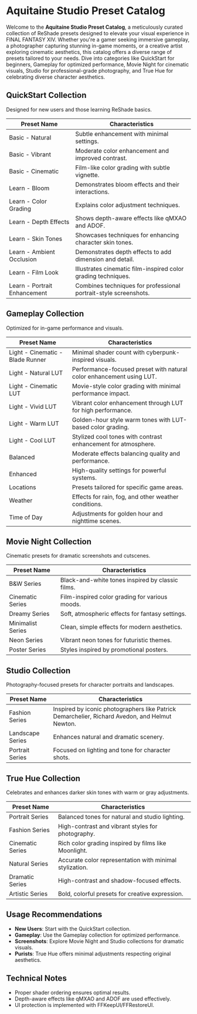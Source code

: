 # Aquitaine Studio Preset Catalog

Welcome to the **Aquitaine Studio Preset Catalog**, a meticulously curated collection of ReShade presets designed to elevate your visual experience in FINAL FANTASY XIV. Whether you're a gamer seeking immersive gameplay, a photographer capturing stunning in-game moments, or a creative artist exploring cinematic aesthetics, this catalog offers a diverse range of presets tailored to your needs. Dive into categories like QuickStart for beginners, Gameplay for optimized performance, Movie Night for cinematic visuals, Studio for professional-grade photography, and True Hue for celebrating diverse character aesthetics.

## QuickStart Collection

Designed for new users and those learning ReShade basics.

| Preset Name       | Characteristics                                      |
|-------------------|------------------------------------------------------|
| Basic - Natural   | Subtle enhancement with minimal settings.            |
| Basic - Vibrant   | Moderate color enhancement and improved contrast.    |
| Basic - Cinematic | Film-like color grading with subtle vignette.        |
| Learn - Bloom     | Demonstrates bloom effects and their interactions.   |
| Learn - Color Grading | Explains color adjustment techniques.            |
| Learn - Depth Effects | Shows depth-aware effects like qMXAO and ADOF.   |
| Learn - Skin Tones | Showcases techniques for enhancing character skin tones. |
| Learn - Ambient Occlusion | Demonstrates depth effects to add dimension and detail. |
| Learn - Film Look | Illustrates cinematic film-inspired color grading techniques. |
| Learn - Portrait Enhancement | Combines techniques for professional portrait-style screenshots. |

## Gameplay Collection

Optimized for in-game performance and visuals.

| Preset Name       | Characteristics                                      |
|-------------------|------------------------------------------------------|
| Light - Cinematic - Blade Runner | Minimal shader count with cyberpunk-inspired visuals. |
| Light - Natural LUT | Performance-focused preset with natural color enhancement using LUT. |
| Light - Cinematic LUT | Movie-style color grading with minimal performance impact. |
| Light - Vivid LUT | Vibrant color enhancement through LUT for high performance. |
| Light - Warm LUT | Golden-hour style warm tones with LUT-based color grading. |
| Light - Cool LUT | Stylized cool tones with contrast enhancement for atmosphere. |
| Balanced          | Moderate effects balancing quality and performance.  |
| Enhanced          | High-quality settings for powerful systems.          |
| Locations         | Presets tailored for specific game areas.            |
| Weather           | Effects for rain, fog, and other weather conditions. |
| Time of Day       | Adjustments for golden hour and nighttime scenes.    |

## Movie Night Collection

Cinematic presets for dramatic screenshots and cutscenes.

| Preset Name       | Characteristics                                      |
|-------------------|------------------------------------------------------|
| B&W Series        | Black-and-white tones inspired by classic films.     |
| Cinematic Series  | Film-inspired color grading for various moods.       |
| Dreamy Series     | Soft, atmospheric effects for fantasy settings.      |
| Minimalist Series | Clean, simple effects for modern aesthetics.         |
| Neon Series       | Vibrant neon tones for futuristic themes.            |
| Poster Series     | Styles inspired by promotional posters.              |

## Studio Collection

Photography-focused presets for character portraits and landscapes.

| Preset Name       | Characteristics                                      |
|-------------------|------------------------------------------------------|
| Fashion Series    | Inspired by iconic photographers like Patrick Demarchelier, Richard Avedon, and Helmut Newton. |
| Landscape Series  | Enhances natural and dramatic scenery.               |
| Portrait Series   | Focused on lighting and tone for character shots.    |

## True Hue Collection

Celebrates and enhances darker skin tones with warm or gray adjustments.

| Preset Name       | Characteristics                                      |
|-------------------|------------------------------------------------------|
| Portrait Series   | Balanced tones for natural and studio lighting.      |
| Fashion Series    | High-contrast and vibrant styles for photography.    |
| Cinematic Series  | Rich color grading inspired by films like Moonlight. |
| Natural Series    | Accurate color representation with minimal stylization. |
| Dramatic Series   | High-contrast and shadow-focused effects.            |
| Artistic Series   | Bold, colorful presets for creative expression.      |

## Usage Recommendations

- **New Users**: Start with the QuickStart collection.
- **Gameplay**: Use the Gameplay collection for optimized performance.
- **Screenshots**: Explore Movie Night and Studio collections for dramatic visuals.
- **Purists**: True Hue offers minimal adjustments respecting original aesthetics.

## Technical Notes

- Proper shader ordering ensures optimal results.
- Depth-aware effects like qMXAO and ADOF are used effectively.
- UI protection is implemented with FFKeepUI/FFRestoreUI.